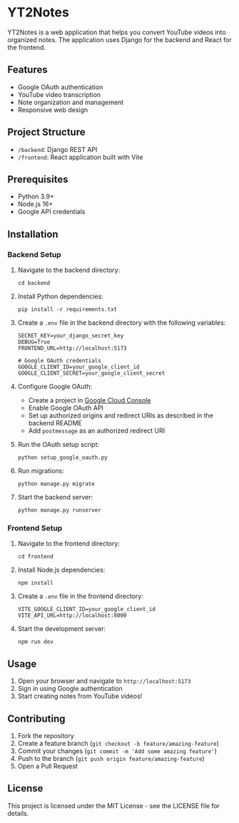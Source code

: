 # YT2Notes

YT2Notes is a web application that helps you convert YouTube videos into organized notes. The application uses Django for the backend and React for the frontend.

## Features

- Google OAuth authentication
- YouTube video transcription
- Note organization and management
- Responsive web design

## Project Structure

- `/backend`: Django REST API
- `/frontend`: React application built with Vite

## Prerequisites

- Python 3.9+
- Node.js 16+
- Google API credentials

## Installation

### Backend Setup

1. Navigate to the backend directory:
   ```
   cd backend
   ```

2. Install Python dependencies:
   ```
   pip install -r requirements.txt
   ```

3. Create a `.env` file in the backend directory with the following variables:
   ```
   SECRET_KEY=your_django_secret_key
   DEBUG=True
   FRONTEND_URL=http://localhost:5173
   
   # Google OAuth credentials
   GOOGLE_CLIENT_ID=your_google_client_id
   GOOGLE_CLIENT_SECRET=your_google_client_secret
   ```

4. Configure Google OAuth:
   - Create a project in [Google Cloud Console](https://console.cloud.google.com/)
   - Enable Google OAuth API
   - Set up authorized origins and redirect URIs as described in the backend README
   - Add `postmessage` as an authorized redirect URI

5. Run the OAuth setup script:
   ```
   python setup_google_oauth.py
   ```

6. Run migrations:
   ```
   python manage.py migrate
   ```

7. Start the backend server:
   ```
   python manage.py runserver
   ```

### Frontend Setup

1. Navigate to the frontend directory:
   ```
   cd frontend
   ```

2. Install Node.js dependencies:
   ```
   npm install
   ```

3. Create a `.env` file in the frontend directory:
   ```
   VITE_GOOGLE_CLIENT_ID=your_google_client_id
   VITE_API_URL=http://localhost:8000
   ```

4. Start the development server:
   ```
   npm run dev
   ```

## Usage

1. Open your browser and navigate to `http://localhost:5173`
2. Sign in using Google authentication
3. Start creating notes from YouTube videos!

## Contributing

1. Fork the repository
2. Create a feature branch (`git checkout -b feature/amazing-feature`)
3. Commit your changes (`git commit -m 'Add some amazing feature'`)
4. Push to the branch (`git push origin feature/amazing-feature`)
5. Open a Pull Request

## License

This project is licensed under the MIT License - see the LICENSE file for details. 